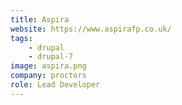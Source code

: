 ```yaml
---
title: Aspira
website: https://www.aspirafp.co.uk/
tags:
    - drupal
    - drupal-7
image: aspira.png
company: proctors
role: Lead Developer
---
```

